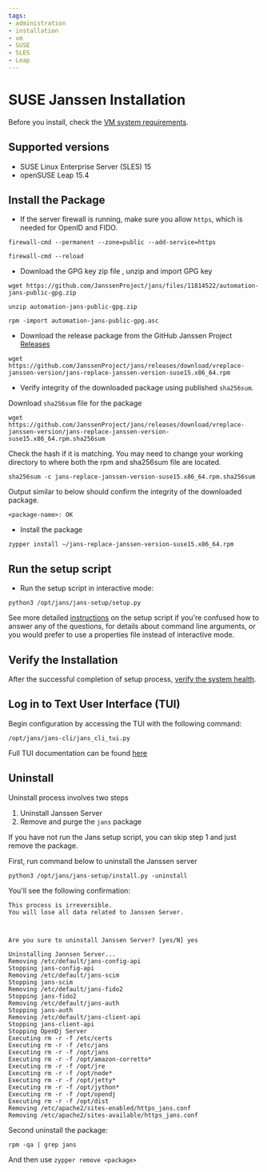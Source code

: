 ```yaml
---
tags:
- administration
- installation
- vm
- SUSE
- SLES
- Leap
---
```


# SUSE Janssen Installation

Before you install, check the [VM system requirements](vm-requirements.md).

## Supported versions

- SUSE Linux Enterprise Server (SLES) 15
- openSUSE Leap 15.4

## Install the Package

- If the server firewall is running, make sure you allow `https`, which is
needed for OpenID and FIDO.

```shell
firewall-cmd --permanent --zone=public --add-service=https
```

```shell
firewall-cmd --reload
```

- Download the GPG key zip file , unzip and import GPG key

```shell
wget https://github.com/JanssenProject/jans/files/11814522/automation-jans-public-gpg.zip
```

```shell
unzip automation-jans-public-gpg.zip
```

```shell
rpm -import automation-jans-public-gpg.asc
```

- Download the release package from the GitHub Janssen Project
  [Releases](https://github.com/JanssenProject/jans/releases)

```shell
wget https://github.com/JanssenProject/jans/releases/download/vreplace-janssen-version/jans-replace-janssen-version-suse15.x86_64.rpm
```

- Verify integrity of the downloaded package using published `sha256sum`.

Download `sha256sum` file for the package

```shell
wget https://github.com/JanssenProject/jans/releases/download/vreplace-janssen-version/jans-replace-janssen-version-suse15.x86_64.rpm.sha256sum
```

Check the hash if it is matching. You may need to change your working directory
to where both the rpm and sha256sum file are located.

```shell
sha256sum -c jans-replace-janssen-version-suse15.x86_64.rpm.sha256sum
```

Output similar to below should confirm the integrity of the downloaded package.

```text
<package-name>: OK
```

- Install the package

```
zypper install ~/jans-replace-janssen-version-suse15.x86_64.rpm
```

## Run the setup script

- Run the setup script in interactive mode:

```
python3 /opt/jans/jans-setup/setup.py
```

See more detailed [instructions](../setup.md) on the setup script if you're
confused how to answer any of the questions, for details about command line
arguments, or you would prefer to use a properties file instead of
interactive mode.


## Verify the Installation

After the successful completion of setup process,
[verify the system health](../install-faq.md#after-installation-how-do-i-verify-that-the-janssen-server-is-up-and-running).

## Log in to Text User Interface (TUI)

Begin configuration by accessing the TUI with the following command:

```
/opt/jans/jans-cli/jans_cli_tui.py
```

Full TUI documentation can be found [here](../../config-guide/jans-tui/README.md)

## Uninstall

Uninstall process involves two steps

1. Uninstall Janssen Server
2. Remove and purge the `jans` package

If you have not run the Jans setup script, you can skip step 1 and just remove
the package.

First, run command below to uninstall the Janssen server

```
python3 /opt/jans/jans-setup/install.py -uninstall
```

You'll see the following confirmation:

```
This process is irreversible.
You will lose all data related to Janssen Server.



Are you sure to uninstall Janssen Server? [yes/N] yes

Uninstalling Jannsen Server...
Removing /etc/default/jans-config-api
Stopping jans-config-api
Removing /etc/default/jans-scim
Stopping jans-scim
Removing /etc/default/jans-fido2
Stopping jans-fido2
Removing /etc/default/jans-auth
Stopping jans-auth
Removing /etc/default/jans-client-api
Stopping jans-client-api
Stopping OpenDj Server
Executing rm -r -f /etc/certs
Executing rm -r -f /etc/jans
Executing rm -r -f /opt/jans
Executing rm -r -f /opt/amazon-corretto*
Executing rm -r -f /opt/jre
Executing rm -r -f /opt/node*
Executing rm -r -f /opt/jetty*
Executing rm -r -f /opt/jython*
Executing rm -r -f /opt/opendj
Executing rm -r -f /opt/dist
Removing /etc/apache2/sites-enabled/https_jans.conf
Removing /etc/apache2/sites-available/https_jans.conf

```

Second uninstall the package:

```
rpm -qa | grep jans
```

And then use `zypper remove <package>`

